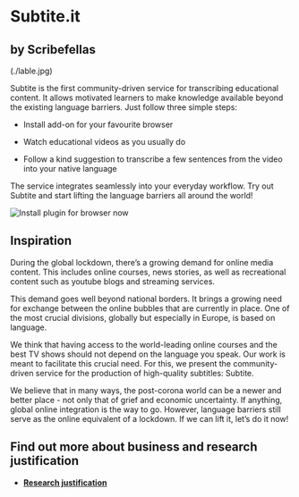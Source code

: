 # Subtite.it
## by Scribefellas

(./lable.jpg)

Subtite is the first community-driven service for transcribing educational content. It allows motivated learners to make knowledge available beyond the existing language barriers. Just follow three simple steps:

- Install add-on for your favourite browser

- Watch educational videos as you usually do

- Follow a kind suggestion to transcribe a few sentences from the video into your native language

The service integrates seamlessly into your everyday workflow. Try out Subtite and start lifting the language barriers all around the world!

![Install plugin for browser now](./download.jpg)

## Inspiration

During the global lockdown, there’s a growing demand for online media content. This includes online courses, news stories, as well as recreational content such as youtube blogs and streaming services.

This demand goes well beyond national borders. It brings a growing need for exchange between the online bubbles that are currently in place. One of the most crucial divisions, globally but especially in Europe, is based on language.

We think that having access to the world-leading online courses and the best TV shows should not depend on the language you speak. Our work is meant to facilitate this crucial need. For this, we present the community-driven service for the production of high-quality subtitles: Subtite.

We believe that in many ways, the post-corona world can be a newer and better place - not only that of grief and economic uncertainty. If anything, global online integration is the way to go. However, language barriers still serve as the online equivalent of a lockdown. If we can lift it, let’s do it now!


##  Find out more about business and research justification

- [__Research justification__](./research_modelling.md)
